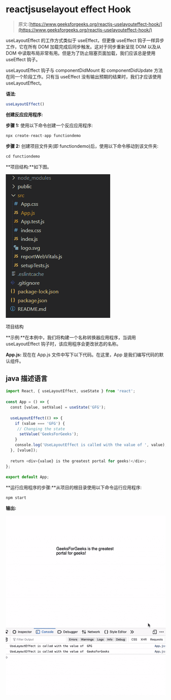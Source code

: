 # reactjsuselayout effect Hook

> 原文:[https://www.geeksforgeeks.org/reactjs-uselayouteffect-hook/](https://www.geeksforgeeks.org/reactjs-uselayouteffect-hook/)

useLayoutEffect 的工作方式类似于 useEffect，但更像 useEffect 钩子一样异步工作，它在所有 DOM 加载完成后同步触发。这对于同步重新呈现 DOM 以及从 DOM 中读取布局非常有用。但是为了防止阻塞页面加载，我们应该总是使用 useEffect 钩子。

useLayoutEffect 钩子与 componentDidMount 和 componentDidUpdate 方法在同一个阶段工作。只有当 useEffect 没有输出预期的结果时，我们才应该使用 useLayoutEffect。

**语法**:

```jsx
useLayoutEffect()
```

**创建反应应用程序:**

**步骤 1:** 使用以下命令创建一个反应应用程序:

```jsx
npx create-react-app functiondemo
```

**步骤 2:** 创建项目文件夹(即 functiondemo)后，使用以下命令移动到该文件夹:

```jsx
cd functiondemo
```

**项目结构:**如下图。

![](img/f04ae0d8b722a9fff0bd9bd138b29c23.png)

项目结构

**示例:**在本例中，我们将构建一个名称转换器应用程序，当调用 useLayoutEffect 钩子时，该应用程序会更改状态的名称。

**App.js:** 现在在 App.js 文件中写下以下代码。在这里，App 是我们编写代码的默认组件。

## java 描述语言

```jsx
import React, { useLayoutEffect, useState } from 'react';

const App = () => {
  const [value, setValue] = useState('GFG');

  useLayoutEffect(() => {
    if (value === 'GFG') {
     // Changing the state 
      setValue('GeeksForGeeks');
    }
    console.log('UseLayoutEffect is called with the value of ', value);
  }, [value]);

  return <div>{value} is the greatest portal for geeks!</div>;
};

export default App;
```

**运行应用程序的步骤:**从项目的根目录使用以下命令运行应用程序:

```jsx
npm start
```

**输出:**

![](img/268340b5e4a4755976aff33a599d2bde.png)